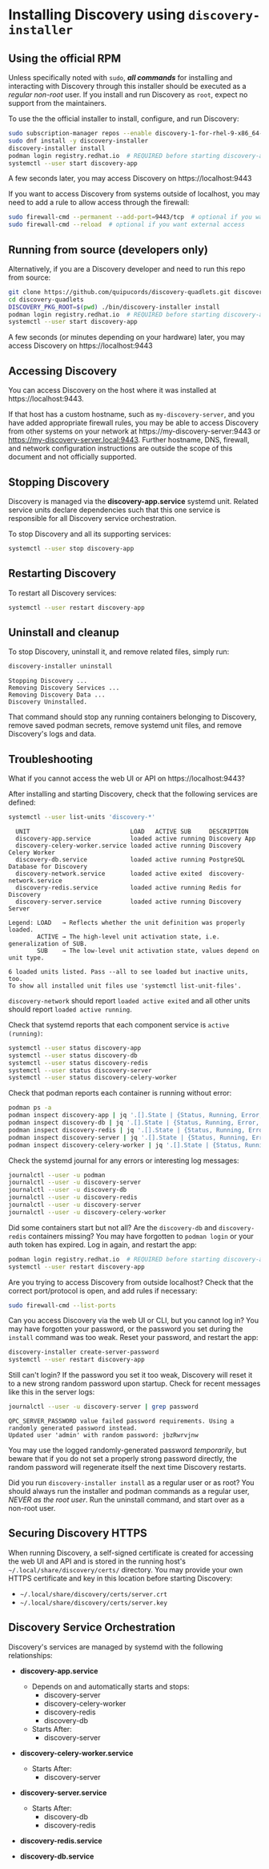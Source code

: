 # Installing Discovery using `discovery-installer`

## Using the official RPM

Unless specifically noted with `sudo`, ***all commands*** for installing and interacting with Discovery through this installer should be executed as a *regular non-root* user. If you install and run Discovery as `root`, expect no support from the maintainers.

To use the the official installer to install, configure, and run Discovery:

```sh
sudo subscription-manager repos --enable discovery-1-for-rhel-9-x86_64-rpms
sudo dnf install -y discovery-installer
discovery-installer install
podman login registry.redhat.io  # REQUIRED before starting discovery-app
systemctl --user start discovery-app
```

A few seconds later, you may access Discovery on https://localhost:9443

If you want to access Discovery from systems outside of localhost, you may need to add a rule to allow access through the firewall:

```sh
sudo firewall-cmd --permanent --add-port=9443/tcp  # optional if you want external access
sudo firewall-cmd --reload  # optional if you want external access
```

## Running from source (developers only)

Alternatively, if you are a Discovery developer and need to run this repo from source:

```sh
git clone https://github.com/quipucords/discovery-quadlets.git discovery-quadlets
cd discovery-quadlets
DISCOVERY_PKG_ROOT=$(pwd) ./bin/discovery-installer install
podman login registry.redhat.io  # REQUIRED before starting discovery-app
systemctl --user start discovery-app
```

A few seconds (or minutes depending on your hardware) later, you may access Discovery on https://localhost:9443

## Accessing Discovery

You can access Discovery on the host where it was installed at https://localhost:9443.

If that host has a custom hostname, such as `my-discovery-server`, and you have added appropriate firewall rules, you may be able to access Discovery from other systems on your network at https://my-discovery-server:9443 or https://my-discovery-server.local:9443. Further hostname, DNS, firewall, and network configuration instructions are outside the scope of this document and not officially supported.


## Stopping Discovery

Discovery is managed via the **discovery-app.service** systemd unit. Related service units declare dependencies such that this one service is responsible for all Discovery service orchestration.

To stop Discovery and all its supporting services:

```sh
systemctl --user stop discovery-app
```

## Restarting Discovery

To restart all Discovery services:

```sh
systemctl --user restart discovery-app
```

## Uninstall and cleanup

To stop Discovery, uninstall it, and remove related files, simply run:

```sh
discovery-installer uninstall
```
```
Stopping Discovery ...
Removing Discovery Services ...
Removing Discovery Data ...
Discovery Uninstalled.
```

That command should stop any running containers belonging to Discovery, remove saved podman secrets, remove systemd unit files, and remove Discovery's logs and data.

## Troubleshooting

What if you cannot access the web UI or API on https://localhost:9443?


After installing and starting Discovery, check that the following services are defined:

```sh
systemctl --user list-units 'discovery-*'
```
```
  UNIT                            LOAD   ACTIVE SUB     DESCRIPTION
  discovery-app.service           loaded active running Discovery App
  discovery-celery-worker.service loaded active running Discovery Celery Worker
  discovery-db.service            loaded active running PostgreSQL Database for Discovery
  discovery-network.service       loaded active exited  discovery-network.service
  discovery-redis.service         loaded active running Redis for Discovery
  discovery-server.service        loaded active running Discovery Server

Legend: LOAD   → Reflects whether the unit definition was properly loaded.
        ACTIVE → The high-level unit activation state, i.e. generalization of SUB.
        SUB    → The low-level unit activation state, values depend on unit type.

6 loaded units listed. Pass --all to see loaded but inactive units, too.
To show all installed unit files use 'systemctl list-unit-files'.
```

`discovery-network` should report `loaded active exited` and all other units should report `loaded active running`.

Check that systemd reports that each component service is `active (running)`:

```sh
systemctl --user status discovery-app
systemctl --user status discovery-db
systemctl --user status discovery-redis
systemctl --user status discovery-server
systemctl --user status discovery-celery-worker
```

Check that podman reports each container is running without error:

```sh
podman ps -a
podman inspect discovery-app | jq '.[].State | {Status, Running, Error, ExitCode}'
podman inspect discovery-db | jq '.[].State | {Status, Running, Error, ExitCode}'
podman inspect discovery-redis | jq '.[].State | {Status, Running, Error, ExitCode}'
podman inspect discovery-server | jq '.[].State | {Status, Running, Error, ExitCode}'
podman inspect discovery-celery-worker | jq '.[].State | {Status, Running, Error, ExitCode}'
```

Check the systemd journal for any errors or interesting log messages:

```sh
journalctl --user -u podman
journalctl --user -u discovery-server
journalctl --user -u discovery-db
journalctl --user -u discovery-redis
journalctl --user -u discovery-server
journalctl --user -u discovery-celery-worker
```

Did some containers start but not all? Are the `discovery-db` and `discovery-redis` containers missing? You may have forgotten to `podman login` or your auth token has expired. Log in again, and restart the app:

```sh
podman login registry.redhat.io  # REQUIRED before starting discovery-app
systemctl --user restart discovery-app
```

Are you trying to access Discovery from outside localhost? Check that the correct port/protocol is open, and add rules if necessary:

```sh
sudo firewall-cmd --list-ports
```

Can you access Discovery via the web UI or CLI, but you cannot log in? You may have forgotten your password, or the password you set during the `install` command was too weak. Reset your password, and restart the app:

```sh
discovery-installer create-server-password
systemctl --user restart discovery-app
```

Still can't login? If the password you set it too weak, Discovery will reset it to a new strong random password upon startup. Check for recent messages like this in the server logs:

```sh
journalctl --user -u discovery-server | grep password
```
```
QPC_SERVER_PASSWORD value failed password requirements. Using a randomly generated password instead.
Updated user 'admin' with random password: jbzRwrvjnw
```

You may use the logged randomly-generated password *temporarily*, but beware that if you do not set a properly strong password directly, the random password will regenerate itself the next time Discovery restarts.

Did you run `discovery-installer install` as a regular user or as root? You should always run the installer and podman commands as a regular user, *NEVER as the root user*. Run the uninstall command, and start over as a non-root user.

## Securing Discovery HTTPS

When running Discovery, a self-signed certificate is created for accessing the web UI and API and is stored in the running host's `~/.local/share/discovery/certs/` directory. You may provide your own HTTPS certificate and key in this location before starting Discovery:

- `~/.local/share/discovery/certs/server.crt`
- `~/.local/share/discovery/certs/server.key`

## Discovery Service Orchestration

Discovery's services are managed by systemd with the following relationships:

- **discovery-app.service**
  - Depends on and automatically starts and stops:
      - discovery-server
      - discovery-celery-worker
      - discovery-redis
      - discovery-db
  - Starts After:
      - discovery-server

- **discovery-celery-worker.service**
  - Starts After:
      - discovery-server

- **discovery-server.service**
  - Starts After:
      - discovery-db
      - discovery-redis

- **discovery-redis.service**

- **discovery-db.service**
